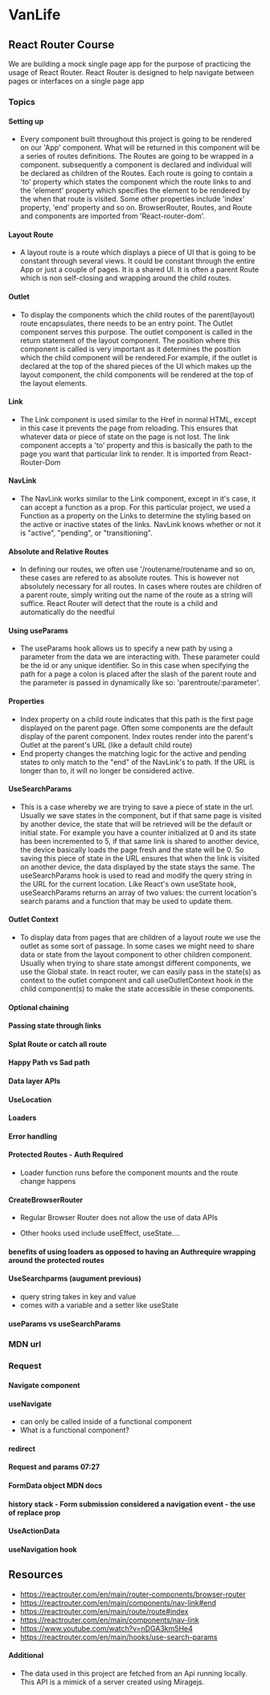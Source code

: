 # VanLife

## React Router Course
We are building a mock single page app for the purpose of practicing the usage of React Router. React Router is designed to help navigate between pages or interfaces on a single page app

### Topics
#### Setting up
- Every component built throughout this project is going to be rendered on our 'App' component. What will be returned in this component will be a series of routes definitions. The Routes are going to be wrapped in a <BrowserRouter><BrowserRouter/> component. subsequently a <Routes><Routes/> component is declared and individual <Route> will be declared as children of the Routes. Each route is going to contain a 'to' property which states the component which the route links to and the 'element' property which specifies the element to be rendered by the when that route is visited. Some other properties include 'index' property, 'end' property and so on. BrowserRouter, Routes, and Route and components are imported from 'React-router-dom'.

#### Layout Route 
- A layout route is a route which displays a piece of UI that is going to be constant through several views. It could be constant through the entire App or just a couple of pages. It is a shared UI. It is often a parent Route which is non self-closing and wrapping around the child routes.

#### Outlet
- To display the components which the child routes of the parent(layout) route encapsulates, there needs to be an entry point. The Outlet component serves this purpose. The outlet component is called in the return statement of the layout component. The position where this component is called is very important as it determines the position which the child component will be rendered.For example, if the outlet is declared at the top of the shared pieces of the UI which makes up the layout component, the child components will be rendered at the top of the layout elements. 

#### Link
- The Link component is used similar to the Href in normal HTML, except in this case it prevents the page from reloading. This ensures that whatever data or piece of state on the page is not lost. The link component accepts a 'to' property and this is basically the path to the page you want that particular link to render. It is imported from React-Router-Dom

#### NavLink
- The NavLink works similar to the Link component, except in it's case, it can accept a function as a prop. For this particular project, we used a Function as a property on the Links to determine the styling based on the active or inactive states of the links. NavLink knows whether or not it is "active", "pending", or "transitioning".

#### Absolute and Relative Routes
- In defining our routes, we often use '/routename/routename and so on, these cases are refered to as absolute routes. This is however not absolutely necessary for all routes. In cases where routes are children of a parent route, simply writing out the name of the route as a string will suffice. React Router will detect that the route is a child and automatically do the needful

#### Using useParams
- The useParams hook allows us to specify a new path by using a parameter from the data we are interacting with. These parameter could be the id or any unique identifier. So in this case when specifying the path for a page a colon is placed after the slash of the parent route and the parameter is passed in dynamically like so: 'parentroute/:parameter'.   


#### Properties
- Index property on a child route indicates that this path is the first page displayed on the parent page. Often some components are the default display of the parent component. Index routes render into the parent's Outlet at the parent's URL (like a default child route)
- End property changes the matching logic for the active and pending states to only match to the "end" of the NavLink's to path. If the URL is longer than to, it will no longer be considered active.


#### UseSearchParams
- This is a case whereby we are trying to save a piece of state in the url. Usually we save states in the component, but if that same page is visited by another device, the state that will be retrieved will be the default or initial state. For example you have a counter initialized at 0 and its state has been incremented to 5, if that same link is shared to another device, the device basically loads the page fresh and the state will be 0. So saving this piece of state in the URL ensures that when the link is visited on another device, the data displayed by the state stays the same. The useSearchParams hook is used to read and modify the query string in the URL for the current location. Like React's own useState hook, useSearchParams returns an array of two values: the current location's search params and a function that may be used to update them. 

#### Outlet Context
- To display data from pages that are children of a layout route we use the outlet as some sort of passage. In some cases we might need to share data or state from the layout component to other children component. Usually when trying to share state amongst different components, we use the Global state. In react router, we can easily pass in the state(s) as  context to the outlet component and call useOutletContext hook in the child component(s) to make the state accessible in these components.


#### Optional chaining
#### Passing state through links
#### Splat Route or catch all route
#### Happy Path vs Sad path 
#### Data layer APIs
#### UseLocation
#### Loaders
#### Error handling
#### Protected Routes - Auth Required
- Loader function runs before the component mounts and the route change happens
#### CreateBrowserRouter
- Regular Browser Router does not allow the use of data APIs

- Other hooks used include useEffect, useState....

#### benefits of using loaders as opposed to having an Authrequire wrapping around the protected routes

#### UseSearchparms (augument previous)
- query string takes in key and value
- comes with a variable and a setter like useState

#### useParams vs useSearchParams

### MDN url

### Request

#### Navigate component

#### useNavigate
- can only be called inside of a functional component
- What is a functional component?

#### redirect

#### Request and params 07:27

#### FormData object MDN docs

#### history stack - Form submission considered a navigation event - the use of replace prop

#### UseActionData

#### useNavigation hook

## Resources
- https://reactrouter.com/en/main/router-components/browser-router
- https://reactrouter.com/en/main/components/nav-link#end
- https://reactrouter.com/en/main/route/route#index
- https://reactrouter.com/en/main/components/nav-link
- https://www.youtube.com/watch?v=nDGA3km5He4
- https://reactrouter.com/en/main/hooks/use-search-params

#### Additional
- The data used in this project are fetched from an Api running locally. This API is a mimick of a server created using Miragejs.  
